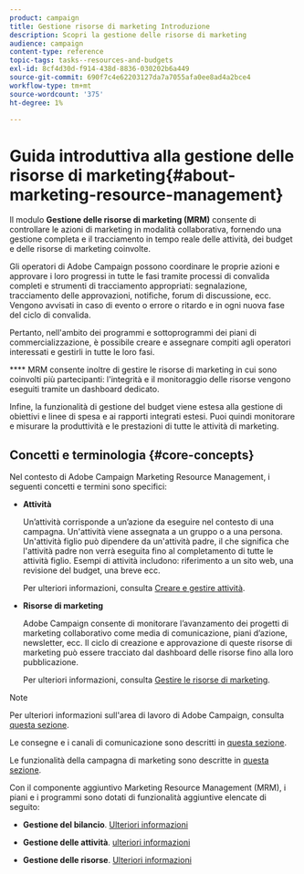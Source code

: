 ```yaml
---
product: campaign
title: Gestione risorse di marketing Introduzione
description: Scopri la gestione delle risorse di marketing
audience: campaign
content-type: reference
topic-tags: tasks--resources-and-budgets
exl-id: 8cf4d30d-f914-438d-8836-030202b6a449
source-git-commit: 690f7c4e62203127da7a7055afa0ee8ad4a2bce4
workflow-type: tm+mt
source-wordcount: '375'
ht-degree: 1%

---
```


# Guida introduttiva alla gestione delle risorse di marketing{#about-marketing-resource-management}

Il modulo **Gestione delle risorse di marketing (MRM)** consente di controllare le azioni di marketing in modalità collaborativa, fornendo una gestione completa e il tracciamento in tempo reale delle attività, dei budget e delle risorse di marketing coinvolte.

Gli operatori di Adobe Campaign possono coordinare le proprie azioni e approvare i loro progressi in tutte le fasi tramite processi di convalida completi e strumenti di tracciamento appropriati: segnalazione, tracciamento delle approvazioni, notifiche, forum di discussione, ecc. Vengono avvisati in caso di evento o errore o ritardo e in ogni nuova fase del ciclo di convalida.

Pertanto, nell&#39;ambito dei programmi e sottoprogrammi dei piani di commercializzazione, è possibile creare e assegnare compiti agli operatori interessati e gestirli in tutte le loro fasi.

**** MRM consente inoltre di gestire le risorse di marketing in cui sono coinvolti più partecipanti: l&#39;integrità e il monitoraggio delle risorse vengono eseguiti tramite un dashboard dedicato.

Infine, la funzionalità di gestione del budget viene estesa alla gestione di obiettivi e linee di spesa e ai rapporti integrati estesi. Puoi quindi monitorare e misurare la produttività e le prestazioni di tutte le attività di marketing.

## Concetti e terminologia {#core-concepts}

Nel contesto di Adobe Campaign Marketing Resource Management, i seguenti concetti e termini sono specifici:

* **Attività**

   Un’attività corrisponde a un’azione da eseguire nel contesto di una campagna. Un&#39;attività viene assegnata a un gruppo o a una persona. Un&#39;attività figlio può dipendere da un&#39;attività padre, il che significa che l&#39;attività padre non verrà eseguita fino al completamento di tutte le attività figlio. Esempi di attività includono: riferimento a un sito web, una revisione del budget, una breve ecc.

   Per ulteriori informazioni, consulta [Creare e gestire attività](../../mrm/using/creating-and-managing-tasks.md).

* **Risorse di marketing**

   Adobe Campaign consente di monitorare l’avanzamento dei progetti di marketing collaborativo come media di comunicazione, piani d’azione, newsletter, ecc. Il ciclo di creazione e approvazione di queste risorse di marketing può essere tracciato dal dashboard delle risorse fino alla loro pubblicazione.

   Per ulteriori informazioni, consulta [Gestire le risorse di marketing](../../mrm/using/managing-marketing-resources.md).

>[!NOTE]
>
>Per ulteriori informazioni sull&#39;area di lavoro di Adobe Campaign, consulta [questa sezione](../../platform/using/adobe-campaign-workspace.md).
>  
>Le consegne e i canali di comunicazione sono descritti in [questa sezione](../../delivery/using/steps-about-delivery-creation-steps.md).
>
>Le funzionalità della campagna di marketing sono descritte in [questa sezione](../../campaign/using/accessing-marketing-campaigns.md).

Con il componente aggiuntivo Marketing Resource Management (MRM), i piani e i programmi sono dotati di funzionalità aggiuntive elencate di seguito:

* **Gestione del bilancio**. [Ulteriori informazioni](../../mrm/using/controlling-costs.md)

* **Gestione delle attività**. [ulteriori informazioni](../../mrm/using/creating-and-managing-tasks.md)

* **Gestione delle risorse**. [Ulteriori informazioni](../../mrm/using/managing-marketing-resources.md)
